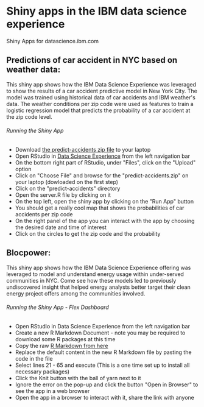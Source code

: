 # Shiny apps in the IBM data science experience

Shiny Apps for datascience.ibm.com

## Predictions of car accident in NYC based on weather data:

This shiny app shows how the IBM Data Science Experience was leveraged to show the results of a car accident predictive model in New York City. The model was trained using historical data of car accidents and IBM weather's data. The weather conditions per zip code were used as features to train a logistic regression model that predicts the probability of a car accident at the zip code level. 

###### Running the Shiny App
- Download [the predict-accidents zip file](https://github.com/IBMDataScience/dsx-shiny-apps/blob/master/predict-accidents.zip) to your laptop
- Open RStudio in [Data Science Experience](http://datascience.ibm.com/) from the left navigation bar 
- On the bottom right part of RStudio, under "Files", click on the "Upload" option
- Click on "Choose File" and browse for the "predict-accidents.zip" on your laptop (dowloaded on the first step)
- Click on the "predict-accidents" directory
- Open the server.R file by clicking on it
- On the top left, open the shiny app by clicking on the "Run App" button
- You should get a really cool map that shows the probabilities of car accidents per zip code 
- On the right panel of the app you can interact with the app by choosing the desired date and time of interest
- Click on the circles to get the zip code and the probability

## Blocpower:

This shiny app shows how the IBM Data Science Experience offering was leveraged to model and understand energy usage within under-served communities in NYC. Come see how these models led to previously undiscovered insight that helped energy analysts better target their clean energy project offers among  the communities involved.

###### Running the Shiny App - Flex Dashboard
- Open RStudio in Data Science Experience from the left navigation bar 
- Create a new R Markdown Document - note you may be required to download some R packages at this time
- Copy the raw [R Markdown from here](https://raw.githubusercontent.com/IBMDataScience/SparkSummitDemo/master/shinyDemo.Rmd)
- Replace the default content in the new R Markdown file by pasting the code in the file
- Select lines 21 - 65 and execute (This is a one time set up to install all necessary packages)
- Click the Knit button with the ball of yarn next to it
- Ignore the error on the pop-up and click the button "Open in Browser" to see the app in a web browser
- Open the app in a browser to interact with it, share the link with anyone
